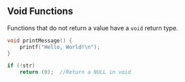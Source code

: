 ## Void Functions

Functions that do not return a value have a `void` return type.
```c
void printMessage() {
    printf("Hello, World!\n");
}

if (!str)
	return (0);  //Return a NULL in void
```